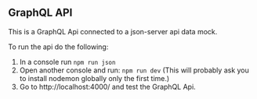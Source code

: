 ## GraphQL API

This is a GraphQL Api connected to a json-server api data mock.

To run the api do the following:

1. In a console run `npm run json`
2. Open another console and run: `npm run dev` (This will probably ask you to install nodemon globally only the first time.)
3. Go to http://localhost:4000/ and test the GraphQL Api.
